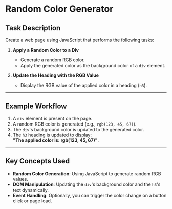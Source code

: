 # Random Color Generator

## Task Description

Create a web page using JavaScript that performs the following tasks:

1. **Apply a Random Color to a Div**  
   - Generate a random RGB color.
   - Apply the generated color as the background color of a `div` element.

2. **Update the Heading with the RGB Value**  
   - Display the RGB value of the applied color in a heading (`h3`).

---

## Example Workflow

1. A `div` element is present on the page.
2. A random RGB color is generated (e.g., `rgb(123, 45, 67)`).
3. The `div`'s background color is updated to the generated color.
4. The `h3` heading is updated to display:  
   **"The applied color is: rgb(123, 45, 67)"**.

---

## Key Concepts Used

- **Random Color Generation**: Using JavaScript to generate random RGB values.
- **DOM Manipulation**: Updating the `div`'s background color and the `h3`'s text dynamically.
- **Event Handling**: Optionally, you can trigger the color change on a button click or page load.
